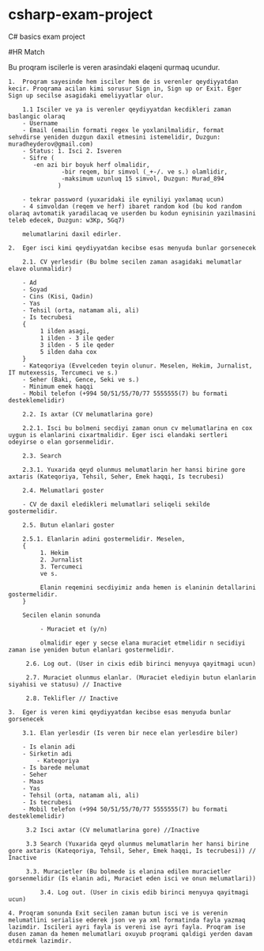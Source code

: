# csharp-exam-project
C# basics exam project

#HR Match

Bu proqram iscilerle is veren arasindaki elaqeni qurmaq ucundur.

	1.  Proqram sayesinde hem isciler hem de is verenler qeydiyyatdan kecir. Proqrama acilan kimi sorusur Sign in, Sign up or Exit. Eger Sign up secilse asagidaki emeliyyatlar olur. 
		
	    1.1 Isciler ve ya is verenler qeydiyyatdan kecdikleri zaman baslangic olaraq 
		- Username
		- Email (emailin formati regex le yoxlanilmalidir, format sehvdirse yeniden duzgun daxil etmesini istemelidir, Duzgun: muradheyderov@gmail.com)
		- Status: 1. Isci 2. Isveren
		- Sifre (
		   -en azi bir boyuk herf olmalidir, 
                   -bir reqem, bir simvol (_+-/. ve s.) olamlidir, 
                   -maksimum uzunluq 15 simvol, Duzgun: Murad_894
                  )

		- tekrar password (yuxaridaki ile eyniliyi yoxlamaq ucun)
		- 4 simvoldan (reqem ve herf) ibaret random kod (bu kod random olaraq avtomatik yaradilacaq ve userden bu kodun eynisinin yazilmasini teleb edecek, Duzgun: w3Kp, 5Gq7)

		melumatlarini daxil edirler. 

	2.  Eger isci kimi qeydiyyatdan kecibse esas menyuda bunlar gorsenecek

	    2.1. CV yerlesdir (Bu bolme secilen zaman asagidaki melumatlar elave olunmalidir)

		- Ad
		- Soyad
		- Cins (Kisi, Qadin)
		- Yas 
		- Tehsil (orta, natamam ali, ali)
		- Is tecrubesi 
		{
		     1 ilden asagi,
		     1 ilden - 3 ile qeder
		     3 ilden - 5 ile qeder
		     5 ilden daha cox
		}
		- Kateqoriya (Evvelceden teyin olunur. Meselen, Hekim, Jurnalist, IT mutexessis, Tercumeci ve s.)
		- Seher (Baki, Gence, Seki ve s.)
		- Minimum emek haqqi 
		- Mobil telefon (+994 50/51/55/70/77 5555555(7) bu formati desteklemelidir)

	    2.2. Is axtar (CV melumatlarina gore)
		
		2.2.1. Isci bu bolmeni secdiyi zaman onun cv melumatlarina en cox uygun is elanlarini cixartmalidir. Eger isci elandaki sertleri odeyirse o elan gorsenmelidir. 
		
	    2.3. Search 
		 
		2.3.1. Yuxarida qeyd olunmus melumatlarin her hansi birine gore axtaris (Kateqoriya, Tehsil, Seher, Emek haqqi, Is tecrubesi)

	    2.4. Melumatlari goster

		- CV de daxil eledikleri melumatlari seliqeli sekilde gostermelidir. 

	    2.5. Butun elanlari goster 
		
		2.5.1. Elanlarin adini gostermelidir. Meselen,
		{
		     1. Hekim
		     2. Jurnalist 
		     3. Tercumeci 
		     ve s.

		     Elanin reqemini secdiyimiz anda hemen is elaninin detallarini gostermelidir. 
		} 

	   	Secilen elanin sonunda

		     - Muraciet et (y/n)   

		     olmalidir eger y secse elana muraciet etmelidir n secidiyi zaman ise yeniden butun elanlari gostermelidir.

	     2.6. Log out. (User in cixis edib birinci menyuya qayitmagi ucun)

	     2.7. Muraciet olunmus elanlar. (Muraciet elediyin butun elanlarin siyahisi ve statusu) // Inactive

	     2.8. Teklifler // Inactive

	3.  Eger is veren kimi qeydiyyatdan kecibse esas menyuda bunlar gorsenecek
	    
	    3.1. Elan yerlesdir (Is veren bir nece elan yerlesdire biler)
		
		- Is elanin adi
		- Sirketin adi
	    	- Kateqoriya
		- Is barede melumat
		- Seher
		- Maas 
		- Yas
		- Tehsil (orta, natamam ali, ali)
		- Is tecrubesi 
		- Mobil telefon (+994 50/51/55/70/77 5555555(7) bu formati desteklemelidir)
		
	     3.2 Isci axtar (CV melumatlarina gore) //Inactive
		
	     3.3 Search (Yuxarida qeyd olunmus melumatlarin her hansi birine gore axtaris (Kateqoriya, Tehsil, Seher, Emek haqqi, Is tecrubesi)) // Inactive

	     3.3. Muracietler (Bu bolmede is elanina edilen muracietler gorsenmelidir (Is elanin adi, Muraciet eden isci ve onun melumatlari))
	
    	     3.4. Log out. (User in cixis edib birinci menyuya qayitmagi ucun)

	4. Proqram sonunda Exit secilen zaman butun isci ve is verenin melumatlini serialise ederek json ve ya xml formatinda fayla yazmaq lazimdir. Iscileri ayri fayla is vereni ise ayri fayla. Proqram ise dusen zaman da hemen melumatlari oxuyub proqrami qaldigi yerden davam etdirmek lazimdir.
